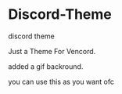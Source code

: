 # Discord-Theme
discord theme


Just a Theme For Vencord.

added a gif backround.

you can use this as you want ofc 
